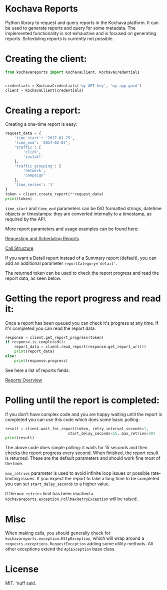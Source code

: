 # Kochava Reports
Python library to request and query reports in the Kochava platform. It can be used to generate reports and query for some metadata. The implemented functionality is not exhaustive and is focused on generating reports. Scheduling reports is currently not possible.

# Creating the client:

```python
from kochavareports import KochavaClient, KochavaCredentials


credentials = KochavaCredentials('my API key', 'my app guid')
client = KochavaClient(credentials)
```

# Creating a report:

Creating a one-time report is easy:

```python
request_data = {
	'time_start': '2017-01-25',
	'time_end': '2017-02-07',
	'traffic': [
		'click',
		'install'
	],
	'traffic_grouping': [
		'network',
		'campaign'
	],
	'time_series': '1'
}
token = client.create_report(**request_data)
print(token)
```

```time_start``` and ```time_end``` parameters can be ISO formatted strings, datetime objects or timestamps: they are converted internally to a timestamp, as required by the API.

More report parameters and usage examples can be found here:

[Requesting and Scheduling Reports](https://support.kochava.com/analytics-reports-api/api-v1-2-requesting-and-scheduling-reports)

[Call Structure](https://support.kochava.com/analytics-reports-api/api-v1-2-call-structure)

If you want a Detail report instead of a Summary report (default), you can add an additional parameter ```reportCategory='detail'```.

The returned token can be used to check the report progress and read the report data, as seen below.

# Getting the report progress and read it:

Once a report has been queued you can check it's progress at any time. If it's completed you can read the report data:

```python
response = client.get_report_progress(token)
if response.is_completed():
    report_data = client.read_report(response.get_report_url())
    print(report_data)
else:
    print(response.progress)
```

See here a list of reports fields:

[Reports Overview](https://support.kochava.com/analytics-reports-api/reports-overview)

# Polling until the report is completed:

If you don't have complex code and you are happy waiting until the report is completed you can use this code which does some basic polling:

```python
result = client.wait_for_report(token, retry_interval_seconds=1,
                            start_delay_seconds=15, max_retries=30)
print(result)
```

The above code does simple polling: it waits for 15 seconds and then checks the report progress every second. When finished, the report result is returned. These are the default parameters and should work fine most of the time.

```max_retries``` parameter is used to avoid infinite loop issues or possible rate-limiting issues. If you expect the report to take a long time to be completed you can set ```start_delay_seconds``` to a higher value.

If the ```max_retries``` limit has been reached a ```kochavareports.exception.PollMaxRetryException``` will be raised.

# Misc

When making calls, you should generally check for ```kochavareports.exception.HttpException```, which will wrap around a ```requests.exceptions.RequestException``` adding some utility methods. All other exceptions extend the ```ApiException``` base class.

# License

MIT. 'nuff said.

